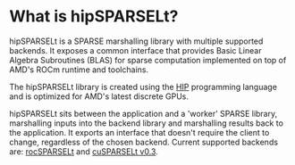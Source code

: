 <head>
  <meta name="description" content="hipSPARSELt is a SPARSE marshalling library with multiple
  supported backends">
  <meta name="keywords" content="hipSPARSELt, ROCm, SPARSE library, API">
</head>

# What is hipSPARSELt?

hipSPARSELt is a SPARSE marshalling library with multiple supported backends. It exposes a common
interface that provides Basic Linear Algebra Subroutines (BLAS) for sparse computation implemented
on top of AMD's ROCm runtime and toolchains.

The hipSPARSELt library is created using the [HIP](https://rocm.docs.amd.com/projects/HIP/en/latest/)
programming language and is optimized for AMD's latest discrete GPUs.

hipSPARSELt sits between the application and a 'worker' SPARSE library, marshalling inputs into the
backend library and marshalling results back to the application. It exports an interface that doesn't
require the client to change, regardless of the chosen backend. Current supported backends are:
[rocSPARSELt](https://github.com/ROCmSoftwarePlatform/hipSPARSELt/blob/develop/library/src/hcc_detail/rocsparselt) and [cuSPARSELt v0.3](https://docs.nvidia.com/cuda/cusparselt).
